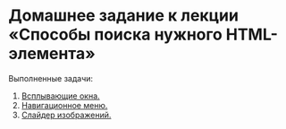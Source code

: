 # Домашнее задание к лекции «Способы поиска нужного HTML-элемента»

Выполненные задачи:

1. [Всплывающие окна.](./popups/)
2. [Навигационное меню.](./menu/)
3. [Слайдер изображений.](./slider/)


